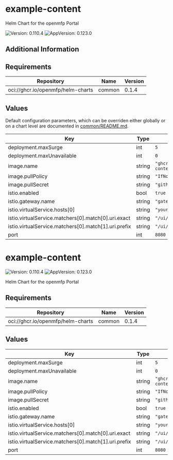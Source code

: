 # example-content

Helm Chart for the openmfp Portal

![Version: 0.110.4](https://img.shields.io/badge/Version-0.110.4-informational?style=flat-square) ![AppVersion: 0.123.0](https://img.shields.io/badge/AppVersion-0.123.0-informational?style=flat-square)

## Additional Information

## Requirements

| Repository | Name | Version |
|------------|------|---------|
| oci://ghcr.io/openmfp/helm-charts | common | 0.1.4 |

## Values

Default configuration parameters, which can be overriden either globally or on a chart level are documented in [common/README.md](../common/README.md).

| Key | Type | Default | Description |
|-----|------|---------|-------------|
| deployment.maxSurge | int | `5` |  |
| deployment.maxUnavailable | int | `0` |  |
| image.name | string | `"ghcr.io/openmfp/example-content"` |  |
| image.pullPolicy | string | `"IfNotPresent"` |  |
| image.pullSecret | string | `"github"` |  |
| istio.enabled | bool | `true` |  |
| istio.gateway.name | string | `"gateway"` |  |
| istio.virtualService.hosts[0] | string | `"your-host.com"` |  |
| istio.virtualService.matchers[0].match[0].uri.exact | string | `"/ui/example-content"` |  |
| istio.virtualService.matchers[0].match[1].uri.prefix | string | `"/ui/example-content/"` |  |
| port | int | `8080` |  |

# example-content

![Version: 0.110.4](https://img.shields.io/badge/Version-0.110.4-informational?style=flat-square) ![AppVersion: 0.123.0](https://img.shields.io/badge/AppVersion-0.123.0-informational?style=flat-square)

Helm Chart for the openmfp Portal

## Requirements

| Repository | Name | Version |
|------------|------|---------|
| oci://ghcr.io/openmfp/helm-charts | common | 0.1.4 |

## Values

| Key | Type | Default | Description |
|-----|------|---------|-------------|
| deployment.maxSurge | int | `5` |  |
| deployment.maxUnavailable | int | `0` |  |
| image.name | string | `"ghcr.io/openmfp/example-content"` |  |
| image.pullPolicy | string | `"IfNotPresent"` |  |
| image.pullSecret | string | `"github"` |  |
| istio.enabled | bool | `true` |  |
| istio.gateway.name | string | `"gateway"` |  |
| istio.virtualService.hosts[0] | string | `"your-host.com"` |  |
| istio.virtualService.matchers[0].match[0].uri.exact | string | `"/ui/example-content"` |  |
| istio.virtualService.matchers[0].match[1].uri.prefix | string | `"/ui/example-content/"` |  |
| port | int | `8080` |  |

